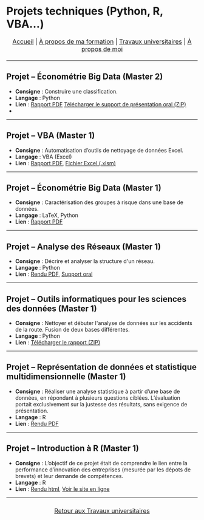 # Projets techniques (Python, R, VBA...)

<nav style="text-align:center; font-size:16px; margin-bottom:20px;">
  <a href="index.html">Accueil</a> |
  <a href="matieres.html">À propos de ma formation</a> |
  <a href="projets.html">Travaux universitaires</a> |
  <a href="cv.html">À propos de moi</a>
</nav>

---

## Projet – Économétrie Big Data (Master 2)
- **Consigne** : Construire une classification.
- **Langage** : Python
- **Lien** : [Rapport PDF](projets/DM1.pdf) [Télécharger le support de présentation oral (ZIP)](projets/DM1.zip)
- 
---

## Projet – VBA (Master 1)
- **Consigne** : Automatisation d’outils de nettoyage de données Excel.
- **Langage** : VBA (Excel)
- **Lien** : [Rapport PDF](projets/Rapport_Projet_VBA.pdf), [Fichier Excel (.xlsm)](projets/ProjetVBA.xlsm)

---

## Projet – Économétrie Big Data (Master 1)
- **Consigne** : Caractérisation des groupes à risque dans une base de données.
- **Langage** : LaTeX, Python
- **Lien** : [Rapport PDF](projets/DM_Big_Data_HAMMOUCH_Siham.pdf)

---

## Projet – Analyse des Réseaux (Master 1)
- **Consigne** : Décrire et analyser la structure d'un réseau.
- **Langage** : Python
- **Lien** : [Rendu PDF](projets/HAMMOUCH_Siham.pdf), [Support oral](projets/Collaborations_scientifiques.png)

---

## Projet – Outils informatiques pour les sciences des données (Master 1)
- **Consigne** : Nettoyer et débuter l'analyse de données sur les accidents de la route. Fusion de deux bases différentes.
- **Langage** : Python
- **Lien** : [Télécharger le rapport (ZIP)](projets/outinfo.zip)

---

## Projet – Représentation de données et statistique multidimensionnelle (Master 1)
- **Consigne** : Réaliser une analyse statistique à partir d’une base de données, en répondant à plusieurs questions ciblées. L’évaluation portait exclusivement sur la justesse des résultats, sans exigence de présentation. 
- **Langage** : R
- **Lien** : [Rendu PDF](projets/projet.pdf)

___

## Projet – Introduction à R (Master 1)
- **Consigne** : L’objectif de ce projet était de comprendre le lien entre la performance d’innovation des entreprises (mesurée par les dépots de brevets) et leur demande de compétences.
- **Langage** : R
- **Lien** : [Rendu html](projets/ProjetR.html), [Voir le site en ligne](https://ir24-m.github.io/SiteR/index.html)

___


<p style="text-align:center; font-size:16px; margin:24px 0;">
  <a href="projets.html"> Retour aux Travaux universitaires</a>
</p>
